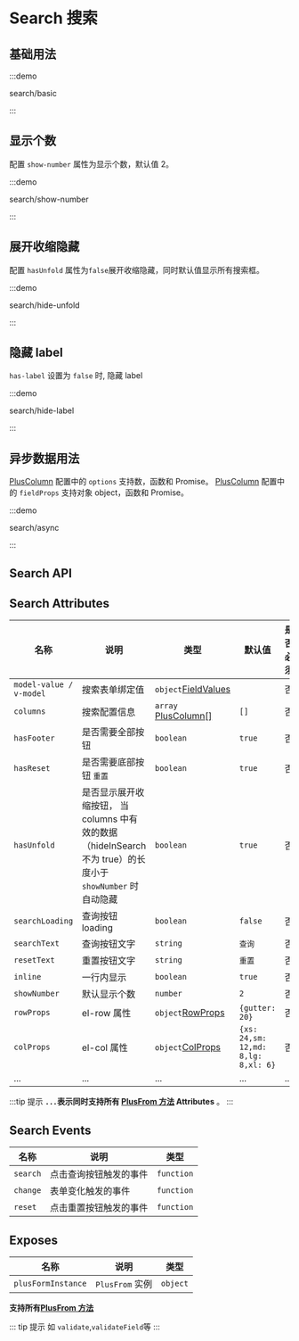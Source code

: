 # Search 搜索

## 基础用法

:::demo

search/basic

:::

## 显示个数

配置 `show-number` 属性为显示个数，默认值 2。

:::demo

search/show-number

:::

## 展开收缩隐藏

配置 `hasUnfold` 属性为`false`展开收缩隐藏，同时默认值显示所有搜索框。

:::demo

search/hide-unfold

:::

## 隐藏 label

`has-label` 设置为 `false` 时, 隐藏 label

:::demo

search/hide-label

:::

## 异步数据用法

[PlusColumn](/components/config.html) 配置中的 `options` 支持数，函数和 Promise。
[PlusColumn](/components/config.html) 配置中的 `fieldProps` 支持对象 object，函数和 Promise。

:::demo

search/async

:::

## Search API

## Search Attributes

| 名称                    | 说明                                                                                                      | 类型                                                                                    | 默认值                              | 是否必须 |
| ----------------------- | --------------------------------------------------------------------------------------------------------- | --------------------------------------------------------------------------------------- | ----------------------------------- | -------- |
| `model-value / v-model` | 搜索表单绑定值                                                                                            | `object`[FieldValues](/components/type.html#fieldvalues)                                |                                     | 否       |
| `columns`               | 搜索配置信息                                                                                              | `array` [PlusColumn[]](/components/config.html)                                         | `[]`                                | 否       |
| `hasFooter`             | 是否需要全部按钮                                                                                          | `boolean`                                                                               | `true`                              | 否       |
| `hasReset`              | 是否需要底部按钮 `重置`                                                                                   | `boolean`                                                                               | `true`                              | 否       |
| `hasUnfold`             | 是否显示展开收缩按钮， 当 columns 中有效的数据（hideInSearch 不为 true）的长度小于`showNumber` 时自动隐藏 | `boolean`                                                                               | `true`                              | 否       |
| `searchLoading`         | 查询按钮 loading                                                                                          | `boolean`                                                                               | `false`                             | 否       |
| `searchText`            | 查询按钮文字                                                                                              | `string`                                                                                | `查询`                              | 否       |
| `resetText`             | 重置按钮文字                                                                                              | `string`                                                                                | `重置`                              | 否       |
| `inline`                | 一行内显示                                                                                                | `boolean`                                                                               | `true`                              | 否       |
| `showNumber`            | 默认显示个数                                                                                              | `number`                                                                                | `2`                                 | 否       |
| `rowProps`              | el-row 属性                                                                                               | `object`[RowProps](https://element-plus.org/zh-CN/component/layout.html#row-attributes) | `{gutter: 20}`                      | 否       |
| `colProps`              | el-col 属性                                                                                               | `object`[ColProps](https://element-plus.org/zh-CN/component/layout.html#col-attributes) | `{xs: 24,sm: 12,md: 8,lg: 8,xl: 6}` | 否       |
| ...                     | ...                                                                                                       | ...                                                                                     | ...                                 | ...      |

:::tip 提示
**`...`表示同时支持所有 [PlusFrom 方法](/components/form.html) Attributes** 。
:::

## Search Events

| 名称     | 说明                   | 类型                                                                                        |
| -------- | ---------------------- | ------------------------------------------------------------------------------------------- |
| `search` | 点击查询按钮触发的事件 | `function` <docs-tip content='(values: FieldValues) => void'></docs-tip>                    |
| `change` | 表单变化触发的事件     | `function` <docs-tip content='(values: FieldValues,column: PlusColumn) => void'></docs-tip> |
| `reset`  | 点击重置按钮触发的事件 | `function` <docs-tip content='() => void'></docs-tip>                                       |

## Exposes

| 名称               | 说明            | 类型                                                      |
| ------------------ | --------------- | --------------------------------------------------------- |
| `plusFormInstance` | `PlusFrom` 实例 | `object` <docs-tip content="PlusFormInstance"></docs-tip> |

**支持所有[PlusFrom 方法](/components/form.html)**

::: tip 提示
如 `validate`,`validateField`等
:::

